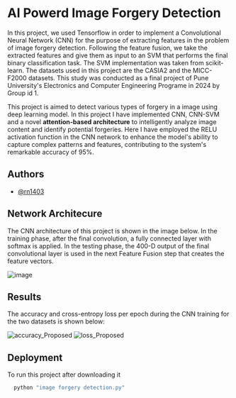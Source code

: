 
# AI Powerd Image Forgery Detection

In this project, we used Tensorflow in order to implement a Convolutional Neural Network (CNN) for the purpose of extracting features in the problem of image forgery detection. Following the feature fusion, we take the extracted features and give them as input to an SVM that performs the final binary classification task. The SVM implementation was taken from scikit-learn. The datasets used in this project are the CASIA2 and the MICC-F2000 datasets. This study was conducted as a final project of Pune University's Electronics and Computer Engineering Programe in 2024 by Group id 1.

This project is aimed to detect various types of forgery in a image using deep learning model.
In this project I have implemented CNN, CNN-SVM and a novel **attention-based architecture** to intelligently analyze image content and identify potential forgeries. 
Here I have employed the RELU activation function in the CNN network to enhance the model's ability to capture complex patterns and features, contributing to the system's remarkable accuracy of 95%. 
## Authors

- [@rn1403](https://github.com/rn1403/)


## Network Architecure 

The CNN architecture of this project is shown in the image below. In the training phase, after the final convolution, a fully connected layer with softmax is applied. In the testing phase, the 400-D output of the final convolutional layer is used in the next Feature Fusion step that creates the feature vectors.

![image](https://github.com/rn1403/AI-Powerd-Image-Forgery-Detection/assets/122139909/c51727ed-b87e-4c2b-a236-e34b1f83ff11)


## Results

The accuracy and cross-entropy loss per epoch during the CNN training for the two datasets is shown below: 

![accuracy_Proposed](https://github.com/rn1403/AI-Powerd-Image-Forgery-Detection/assets/122139909/80ae925d-84b3-4a59-8c4c-215f40967b45) ![loss_Proposed](https://github.com/rn1403/AI-Powerd-Image-Forgery-Detection/assets/122139909/05e450d6-1f55-4d74-964f-10abf17d1474)



## Deployment

To run this project after downloading it

```bash
  python "image forgery detection.py"
```

